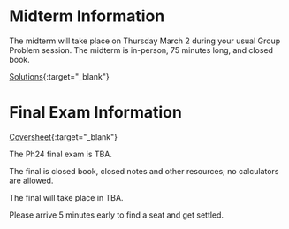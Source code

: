 # Midterm Information

The midterm will take place on Thursday March 2 during your usual Group Problem session. The midterm is in-person, 75 minutes long, and closed book.

[Solutions](https://drive.google.com/file/d/1UTvv65Jj1V-73Fjk_riI9znyQxFVA8WS/view?usp=sharing){:target="_blank"}

# Final Exam Information

[Coversheet](https://drive.google.com/file/d/1P6F5ePCtOBI0ckA_Vlk06jILPojLgjR6/view?usp=sharing){:target="_blank"}

The Ph24 final exam is TBA.

The final is closed book, closed notes and other resources; no calculators are allowed.

The final will take place in TBA.

Please arrive 5 minutes early to find a seat and get settled.